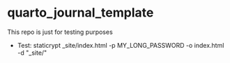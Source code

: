 # quarto_journal_template

This repo is just for testing purposes

* Test: staticrypt _site/index.html -p MY_LONG_PASSWORD -o index.html -d "_site/"